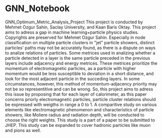 # GNN_Notebook
GNN_Optimum_Metric_Analysis_Project
This project is conducted by Mehmet Ozgur Sahin, Saclay University, and Kaan Baris Oktay. This project aims to adress a gap in machine learning+particle physics studies. Copyrights are preserved for Mehmet Ozgur Sahin.
Especially in node classification on multiple particle clusters in "jet" particle showers, distinct particles' paths may not be accurately 
found, as there is a dispute on ways to analize relations of particles. Some metrices used in analizing whether a particle detected in a layer is the same particle preceded in the previous layers
include adjacency and energy metrices. These metrices prioritize the momentum of electromagnetic particles, as a particle with higher momentum would be less susceptible to deviation in a short distance, and look for the most adjacent particle in the succeding layers.
In some circumstances, however, this method of momentum-adjacency priority may not be so representitive and can be wrong. So, this project aims to adress this issue by proposing that for each layer of calorimeter, as this paper concerns priorly electromagnetic particles, particle cluster relations
should be expressed with weigths in range a 0 to 1. A comparitive study on various elements like electromagnetic phenomenon and characteristics of particle showers, like Moliere radius and radiation depth, will be conducted to choose the right weights.
This study is a part of a paper to be submitted to JHEP. This study can be expanded to cover hadronic particles like muon and pions as well.
